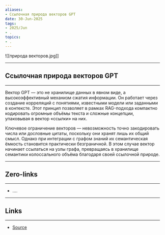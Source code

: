 ```yaml
---
aliases: 
- Ссылочная природа векторов GPT 
date: 30-Jun-2025
tags:
- 2025/Jun
- .
topics:
- .
---
```

![[природа векторов.jpg]]

-----
##  Ссылочная природа векторов GPT 
-----
Вектор GPT — это не хранилище данных в явном виде, а высокоэффективный механизм сжатия информации. Он работает через создание корреляций с понятиями, известными модели или заданными в контексте. Этот принцип позволяет в рамках RAG-подхода компактно кодировать огромные объёмы текста и сложные концепции, упаковывая в вектор «ссылки» на них.

Ключевое ограничение векторов — невозможность точно закодировать числа или дословные цитаты, поскольку они хранят лишь их общий смысл. Однако при интеграции с графом знаний их семантическая ёмкость становится практически безграничной. В этом случае вектор начинает ссылаться на узлы графа, превращаясь в хранилище семантики колоссального объёма благодаря своей ссылочной природе.

---
## Zero-links
---
- ....

---
## Links
---
- [Source](https://t.me/turboproject/1748)